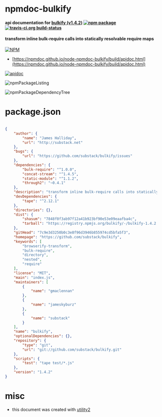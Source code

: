 # npmdoc-bulkify

#### api documentation for  [bulkify (v1.4.2)](https://github.com/substack/bulkify)  [![npm package](https://img.shields.io/npm/v/npmdoc-bulkify.svg?style=flat-square)](https://www.npmjs.org/package/npmdoc-bulkify) [![travis-ci.org build-status](https://api.travis-ci.org/npmdoc/node-npmdoc-bulkify.svg)](https://travis-ci.org/npmdoc/node-npmdoc-bulkify)

#### transform inline bulk-require calls into statically resolvable require maps

[![NPM](https://nodei.co/npm/bulkify.png?downloads=true&downloadRank=true&stars=true)](https://www.npmjs.com/package/bulkify)

- [https://npmdoc.github.io/node-npmdoc-bulkify/build/apidoc.html](https://npmdoc.github.io/node-npmdoc-bulkify/build/apidoc.html)

[![apidoc](https://npmdoc.github.io/node-npmdoc-bulkify/build/screenCapture.buildCi.browser.%252Ftmp%252Fbuild%252Fapidoc.html.png)](https://npmdoc.github.io/node-npmdoc-bulkify/build/apidoc.html)

![npmPackageListing](https://npmdoc.github.io/node-npmdoc-bulkify/build/screenCapture.npmPackageListing.svg)

![npmPackageDependencyTree](https://npmdoc.github.io/node-npmdoc-bulkify/build/screenCapture.npmPackageDependencyTree.svg)



# package.json

```json

{
    "author": {
        "name": "James Halliday",
        "url": "http://substack.net"
    },
    "bugs": {
        "url": "https://github.com/substack/bulkify/issues"
    },
    "dependencies": {
        "bulk-require": "^1.0.0",
        "concat-stream": "^1.4.5",
        "static-module": "^1.1.2",
        "through2": "~0.4.1"
    },
    "description": "transform inline bulk-require calls into statically resolvable require maps",
    "devDependencies": {
        "tape": "^2.12.1"
    },
    "directories": {},
    "dist": {
        "shasum": "7848f0f3ab97f12a41b923bf90e53e09eaafba4c",
        "tarball": "https://registry.npmjs.org/bulkify/-/bulkify-1.4.2.tgz"
    },
    "gitHead": "7c9e3d3250b0c3e8f96d3946b855974cd5bfa5f3",
    "homepage": "https://github.com/substack/bulkify",
    "keywords": [
        "browserify-transform",
        "bulk-require",
        "directory",
        "nested",
        "require"
    ],
    "license": "MIT",
    "main": "index.js",
    "maintainers": [
        {
            "name": "gmaclennan"
        },
        {
            "name": "jameskyburz"
        },
        {
            "name": "substack"
        }
    ],
    "name": "bulkify",
    "optionalDependencies": {},
    "repository": {
        "type": "git",
        "url": "git://github.com/substack/bulkify.git"
    },
    "scripts": {
        "test": "tape test/*.js"
    },
    "version": "1.4.2"
}
```



# misc
- this document was created with [utility2](https://github.com/kaizhu256/node-utility2)
